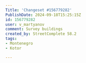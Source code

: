 ```yaml
---
Title: 'Changeset #156779282'
PublishDate: 2024-09-18T15:25:15Z
id: 156779282
user: v_martyanov
comment: Survey buildings
created_by: StreetComplete 58.2
tags:
- Montenegro
- Kotor

---
```

